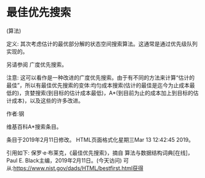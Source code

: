 # 最佳优先搜索


(算法)



定义:
其次考虑估计的最优部分解的状态空间搜索算法。这通常是通过优先级队列实现的。



另请参阅
广度优先搜索。



注意:
这可以看作是一种改进的广度优先搜索。由于有不同的方法来计算“估计的最佳”，所以有最佳优先搜索的变体:均匀成本搜索(估计的最佳是迄今为止成本最低的)，贪婪搜索(到目标的估计成本最低)，A*(到目前为止的成本加上到目标的估计成本)，以及这些的许多改进。


作者:钢


维基百科A*搜索条目。








条目于2019年2月11日修改。
HTML页面格式化星期三Mar 13 12:42:45 2019。



引用如下:
保罗·e·布莱克，《最佳优先搜索》，摘自
算法与数据结构词典[在线]，Paul E. Black主编，2019年2月11日。(今天访问)
可从:https://www.nist.gov/dads/HTML/bestfirst.html获得